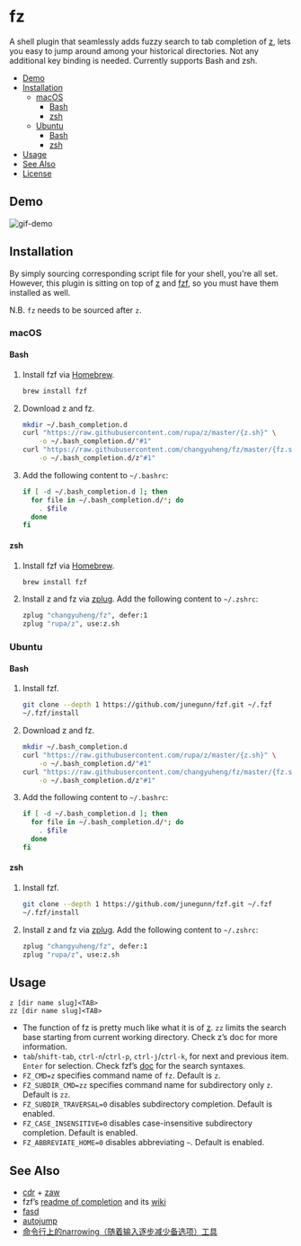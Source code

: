 # fz

A shell plugin that seamlessly adds fuzzy search to tab completion of
[z](https://github.com/rupa/z),
lets you easy to jump around among your historical directories.
Not any additional key binding is needed. Currently supports Bash and zsh.

* [Demo](#demo)
* [Installation](#installation)
   * [macOS](#macos)
      * [Bash](#bash)
      * [zsh](#zsh)
   * [Ubuntu](#ubuntu)
      * [Bash](#bash-1)
      * [zsh](#zsh-1)
* [Usage](#usage)
* [See Also](#see-also)
* [License](#license)

## Demo

![gif-demo](fz-demo.gif)

## Installation

By simply sourcing corresponding script file for your shell, you're all set.
However, this plugin is sitting on top of [z](https://github.com/rupa/z) and
[fzf](https://github.com/junegunn/fzf), so you must have them installed as well.

N.B. `fz` needs to be sourced after `z`.

### macOS

#### Bash

1. Install fzf via [Homebrew](https://brew.sh/).

    ```sh
    brew install fzf
    ```

2. Download z and fz.

    ```sh
    mkdir ~/.bash_completion.d
    curl "https://raw.githubusercontent.com/rupa/z/master/{z.sh}" \
        -o ~/.bash_completion.d/"#1"
    curl "https://raw.githubusercontent.com/changyuheng/fz/master/{fz.sh}" \
        -o ~/.bash_completion.d/z"#1"
    ```

3. Add the following content to `~/.bashrc`:

    ```sh
    if [ -d ~/.bash_completion.d ]; then
      for file in ~/.bash_completion.d/*; do
        . $file
      done
    fi
    ```

#### zsh

1. Install fzf via [Homebrew](https://brew.sh/).

    ```sh
    brew install fzf
    ```

2. Install z and fz via [zplug](https://github.com/zplug/zplug).
    Add the following content to `~/.zshrc`:

    ```sh
    zplug "changyuheng/fz", defer:1
    zplug "rupa/z", use:z.sh
    ```

### Ubuntu

#### Bash

1. Install fzf.

    ```sh
    git clone --depth 1 https://github.com/junegunn/fzf.git ~/.fzf
    ~/.fzf/install
    ```

2. Download z and fz.

    ```sh
    mkdir ~/.bash_completion.d
    curl "https://raw.githubusercontent.com/rupa/z/master/{z.sh}" \
        -o ~/.bash_completion.d/"#1"
    curl "https://raw.githubusercontent.com/changyuheng/fz/master/{fz.sh}" \
        -o ~/.bash_completion.d/z"#1"
    ```

3. Add the following content to `~/.bashrc`:

    ```sh
    if [ -d ~/.bash_completion.d ]; then
      for file in ~/.bash_completion.d/*; do
        . $file
      done
    fi
    ```

#### zsh

1. Install fzf.

    ```sh
    git clone --depth 1 https://github.com/junegunn/fzf.git ~/.fzf
    ~/.fzf/install
    ```

2. Install z and fz via [zplug](https://github.com/zplug/zplug).
    Add the following content to `~/.zshrc`:

    ```sh
    zplug "changyuheng/fz", defer:1
    zplug "rupa/z", use:z.sh
    ```

## Usage

```
z [dir name slug]<TAB>
zz [dir name slug]<TAB>
```

- The function of fz is pretty much like what it is of
    [z](https://github.com/rupa/z).
    `zz` limits the search base starting from current working directory.
    Check z’s doc for more information.
- `tab`/`shift-tab`, `ctrl-n`/`ctrl-p`, `ctrl-j`/`ctrl-k`,
    for next and previous item. `Enter` for selection.
    Check fzf’s [doc](https://github.com/junegunn/fzf#search-syntax)
    for the search syntaxes.
- `FZ_CMD=z` specifies command name of `fz`. Default is `z`.
- `FZ_SUBDIR_CMD=zz` specifies command name for subdirectory only `z`.
    Default is `zz`.
- `FZ_SUBDIR_TRAVERSAL=0` disables subdirectory completion.
    Default is enabled.
- `FZ_CASE_INSENSITIVE=0` disables case-insensitive subdirectory completion.
    Default is enabled.
- `FZ_ABBREVIATE_HOME=0` disables abbreviating `~`.  Default is enabled.

## See Also

- [cdr](https://github.com/willghatch/zsh-cdr) + [zaw](https://github.com/zsh-users/zaw)
- fzf’s [readme of completion](https://github.com/junegunn/fzf#fuzzy-completion-for-bash-and-zsh)
    and its [wiki](https://github.com/junegunn/fzf/wiki)
- [fasd](https://github.com/clvv/fasd)
- [autojump](https://github.com/wting/autojump)
- [命令行上的narrowing（随着输入逐步减少备选项）工具](http://www.cnblogs.com/bamanzi/p/cli-narrowing-tools.html)
